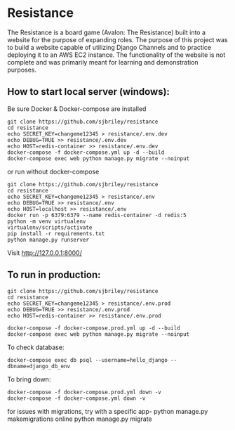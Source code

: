 # Resistance

The Resistance is a board game (Avalon: The Resistance) built into a website for the purpose of expanding roles. The purpose of this project was to build a website capable of utilizing Django Channels and to practice deploying it to an AWS EC2 instance. The functionality of the website is not complete and was primarily meant for learning and demonstration purposes.

## How to start local server (windows):

Be sure Docker & Docker-compose are installed

```
git clone https://github.com/sjbriley/resistance
cd resistance
echo SECRET_KEY=changeme12345 > resistance/.env.dev
echo DEBUG=TRUE >> resistance/.env.dev
echo HOST=redis-container >> resistance/.env.dev
docker-compose -f docker-compose.yml up -d --build
docker-compose exec web python manage.py migrate --noinput
```

or run without docker-compose

```
git clone https://github.com/sjbriley/resistance
cd resistance
echo SECRET_KEY=changeme12345 > resistance/.env
echo DEBUG=TRUE >> resistance/.env
echo HOST=localhost >> resistance/.env
docker run -p 6379:6379 --name redis-container -d redis:5
python -m venv virtualenv
virtualenv/scripts/activate
pip install -r requirements.txt
python manage.py runserver
```

Visit http://127.0.0.1:8000/

## To run in production:

```
git clone https://github.com/sjbriley/resistance
cd resistance
echo SECRET_KEY=changeme12345 > resistance/.env.prod
echo DEBUG=TRUE >> resistance/.env.prod
echo HOST=redis-container >> resistance/.env.prod

docker-compose -f docker-compose.prod.yml up -d --build
docker-compose exec web python manage.py migrate --noinput
```

To check database:

```
docker-compose exec db psql --username=hello_django --dbname=django_db_env
```

To bring down:
```
docker-compose -f docker-compose.prod.yml down -v
docker-compose -f docker-compose.yml down -v
```

for issues with migrations, try with a specific app-
    python manage.py makemigrations online
    python manage.py migrate